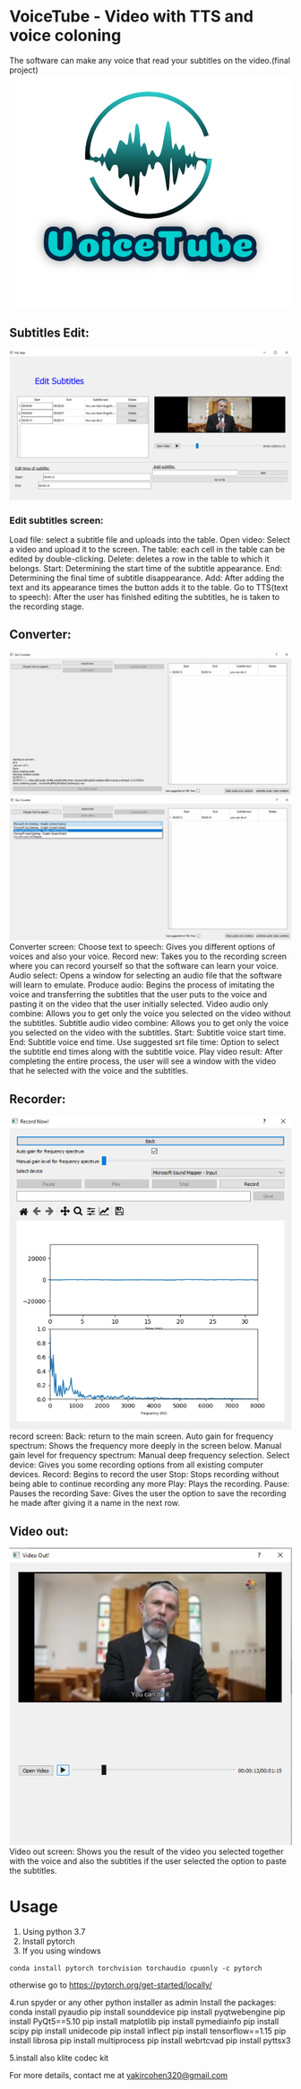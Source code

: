 # VoiceTube - Video with TTS and voice coloning
The software can make any voice that read your subtitles on the video.(final project)
![VoiceTube logo](https://github.com/yakircohen/Video-with-TTS-and-voice-coloning/blob/main/logo.png)


## Subtitles Edit:
![Subtitles Edit](https://github.com/yakircohen/Video-with-TTS-and-voice-coloning/blob/main/Subtitles%20Edit.png)
### Edit subtitles screen:
 Load file: select a subtitle file and uploads into the table.
 Open video: Select a video and upload it to the screen.
The table: each cell in the table can be edited by double-clicking.
Delete: deletes a row in the table to which it belongs.
Start: Determining the start time of the subtitle appearance.
End: Determining the final time of subtitle disappearance.
Add: After adding the text and its appearance times the button adds it to the table.
Go to TTS(text to speech): After the user has finished editing the subtitles, he is taken to the recording stage.

## Converter:
![converter1](https://github.com/yakircohen/Video-with-TTS-and-voice-coloning/blob/main/12.png)
![converter2](https://github.com/yakircohen/Video-with-TTS-and-voice-coloning/blob/main/13.png)
Converter screen:
Choose text to speech: Gives you different options of voices and also your voice.
Record new: Takes you to the recording screen where you can record yourself so that the software can learn your voice.
Audio select: Opens a window for selecting an audio file that the software will learn to emulate.
Produce audio: Begins the process of imitating the voice and transferring the subtitles that the user puts to the voice and pasting it on the video that the user initially selected.
Video audio only combine: Allows you to get only the voice you selected on the video without the subtitles.
Subtitle audio video combine: Allows you to get only the voice you selected on the video with the subtitles.
Start: Subtitle voice start time.
End: Subtitle voice end time.
Use suggested srt file time: Option to select the subtitle end times along with the subtitle voice.
Play video result: After completing the entire process, the user will see a window with the video that he selected with the voice and the subtitles.

## Recorder:
![record](https://github.com/yakircohen/Video-with-TTS-and-voice-coloning/blob/main/recorod.png)
record screen:
Back: return to the main screen.
Auto gain for frequency spectrum: Shows the frequency more deeply in the screen below. 
Manual gain level for frequency spectrum: Manual deep frequency selection.
Select device: Gives you some recording options from all existing computer devices.
Record: Begins to record the user
Stop: Stops recording without being able to continue recording any more
Play: Plays the recording.
Pause: Pauses the recording
Save: Gives the user the option to save the recording he made after giving it a name in the next row.

## Video out:
![video](https://github.com/yakircohen/Video-with-TTS-and-voice-coloning/blob/main/output.png)
Video out screen:
Shows you the result of the video you selected together with the voice and also the subtitles if the user selected the option to paste the subtitles.

# Usage
1. Using python 3.7
2. Install pytorch
3. If you using windows
```
conda install pytorch torchvision torchaudio cpuonly -c pytorch
```
otherwise go to https://pytorch.org/get-started/locally/ 

4.run spyder or any other python installer as admin
Install the packages:
conda install pyaudio
pip install sounddevice
pip install pyqtwebengine
pip install PyQt5==5.10
pip install matplotlib
pip install pymediainfo
pip install scipy
pip install unidecode
pip install inflect
pip install tensorflow==1.15
pip install librosa
pip install multiprocess
pip install webrtcvad
pip install pyttsx3

5.install also klite codec kit

For more details, contact me at yakircohen320@gmail.com





